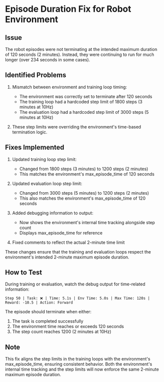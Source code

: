 # Episode Duration Fix for Robot Environment

## Issue
The robot episodes were not terminating at the intended maximum duration of 120 seconds (2 minutes). Instead, they were continuing to run for much longer (over 234 seconds in some cases).

## Identified Problems

1. Mismatch between environment and training loop timing:
   - The environment was correctly set to terminate after 120 seconds
   - The training loop had a hardcoded step limit of 1800 steps (3 minutes at 10Hz)
   - The evaluation loop had a hardcoded step limit of 3000 steps (5 minutes at 10Hz)

2. These step limits were overriding the environment's time-based termination logic.

## Fixes Implemented

1. Updated training loop step limit:
   - Changed from 1800 steps (3 minutes) to 1200 steps (2 minutes)
   - This matches the environment's max_episode_time of 120 seconds

2. Updated evaluation loop step limit:
   - Changed from 3000 steps (5 minutes) to 1200 steps (2 minutes)
   - This also matches the environment's max_episode_time of 120 seconds

3. Added debugging information to output:
   - Now shows the environment's internal time tracking alongside step count
   - Displays max_episode_time for reference

4. Fixed comments to reflect the actual 2-minute time limit

These changes ensure that the training and evaluation loops respect the environment's intended 2-minute maximum episode duration.

## How to Test

During training or evaluation, watch the debug output for time-related information:
```
Step 50 | Task: ❌ | Time: 5.1s | Env Time: 5.0s | Max Time: 120s | Reward: -10.5 | Action: Forward
```

The episode should terminate when either:
1. The task is completed successfully
2. The environment time reaches or exceeds 120 seconds
3. The step count reaches 1200 (2 minutes at 10Hz)

## Note
This fix aligns the step limits in the training loops with the environment's max_episode_time, ensuring consistent behavior. Both the environment's internal time tracking and the step limits will now enforce the same 2-minute maximum episode duration.
